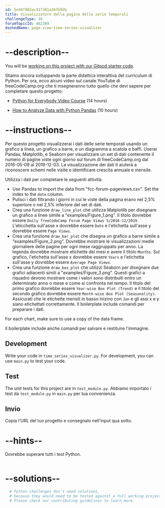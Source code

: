 ```yaml
---
id: 5e46f802ac417301a38fb92b
title: Visualizzatore della pagina delle serie temporali
challengeType: 10
forumTopicId: 462369
dashedName: page-view-time-series-visualizer
---
```


# --description--

You will be <a href="https://gitpod.io/?autostart=true#https://github.com/freeCodeCamp/boilerplate-page-view-time-series-visualizer" target="_blank" rel="noopener noreferrer nofollow">working on this project with our Gitpod starter code</a>.

Stiamo ancora sviluppando la parte didattica interattiva del curriculum di Python. Per ora, ecco alcuni video sul canale YouTube di freeCodeCamp.org che ti insegneranno tutto quello che devi sapere per completare questo progetto:

- <a href="https://www.freecodecamp.org/news/python-for-everybody/" target="_blank" rel="noopener noreferrer nofollow">Python for Everybody Video Course</a> (14 hours)

- <a href="https://www.freecodecamp.org/news/how-to-analyze-data-with-python-pandas/" target="_blank" rel="noopener noreferrer nofollow">How to Analyze Data with Python Pandas</a> (10 hours)

# --instructions--

Per questo progetto visualizzerai i dati delle serie temporali usando un grafico a linea, un grafico a barre, e un diagramma a scatola e baffi. Userai Pandas, Matplotlib, e Seaborn per visualizzare un set di dati contenente il numero di pagine viste ogni giorno sul forum di freeCodeCamp.org dal 2016-05-09 al 2019-12-03. La visualizzazione dei dati ti aiuterà a riconoscere schemi nelle visite e identificare crescita annuale e mensile.

Utilizza i dati per completare le seguenti attività:

- Use Pandas to import the data from "fcc-forum-pageviews.csv". Set the index to the `date` column.
- Pulisci i dati filtrando i giorni in cui le viste della pagina erano nel 2,5% superiore o nel 2,5% inferiore del set di dati.
- Crea una funzione `draw_line_plot` che utilizza Matplotlib per disegnare un grafico a linee simile a "examples/Figure_1.png". Il titolo dovrebbe essere `Daily freeCodeCamp Forum Page Views 5/2016-12/2019`. L'eticchetta sull'asse x dovrebbe essere `Date` e l'etichetta sull'asse y dovrebbe essere `Page Views`.
- Crea una funzione `draw_bar_plot` che disegna un grafico a barre simile a "examples/Figure_2.png". Dovrebbe mostrare le visualizzazioni medie giornaliere delle pagine per ogni mese raggruppato per anno. La legenda dovrebbe mostrare etichette dei mesi e avere il titolo `Months`. Sul grafico, l'etichetta sull'asse x dovrebbe essere `Years` e l'etichetta sull'asse y dovrebbe essere `Average Page Views`.
- Crea una funzione `draw_box_plot` che utilizzi Seaborn per disegnare due grafici adiacenti simili a "examples/Figure_3.png". Questi grafici a riquadro devono mostrare come i valori sono distribuiti entro un determinato anno o mese e come si confronta nel tempo. Il titolo del primo grafico dovrebbe essere `Year-wise Box Plot (Trend)` e il titolo del secondo grafico dovrebbe essere `Month-wise Box Plot (Seasonality)`. Assicurati che le etichette mensili in basso inizino con `Jan` e gli assi x e y siano etichettati correttamente. Il boilerplate include comandi per preparare i dati.

For each chart, make sure to use a copy of the data frame.

Il boilerplate include anche comandi per salvare e restituire l'immagine.

## Development

Write your code in `time_series_visualizer.py`. For development, you can use `main.py` to test your code.

## Test

The unit tests for this project are in `test_module.py`. Abbiamo importato i test da `test_module.py` in `main.py` per tua convenienza.

## Invio

Copia l'URL del tuo progetto e consegnalo nell'input qua sotto.

# --hints--

Dovrebbe superare tutti i test Python.

```js

```

# --solutions--

```py
  # Python challenges don't need solutions,
  # because they would need to be tested against a full working project.
  # Please check our contributing guidelines to learn more.
```
